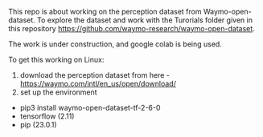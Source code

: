 This repo is about working on the perception dataset from Waymo-open-dataset.
To explore the dataset and work with the Turorials folder  given in this repository https://github.com/waymo-research/waymo-open-dataset.

The work is under construction, and google colab is being used.

To get this working on Linux:
1. download the perception dataset from here - https://waymo.com/intl/en_us/open/download/
2. set up the environment 
- pip3 install waymo-open-dataset-tf-2-6-0 
- tensorflow (2.11)
- pip (23.0.1)
